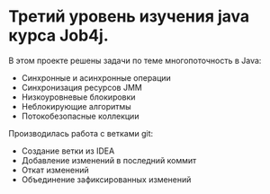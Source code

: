 # Третий уровень изучения java курса Job4j.

В этом проекте решены задачи по теме многопоточность в Java:

* Синхронные и асинхронные операции
* Синхронизация ресурсов JMM
* Низкоуровневые блокировки
* Неблокирующие алгоритмы
* Потокобезопасные коллекции

Производилась работа с ветками git:
* Создание ветки из IDEA
* Добавление изменений в последний коммит
* Откат изменений
* Объединение зафиксированных изменений
